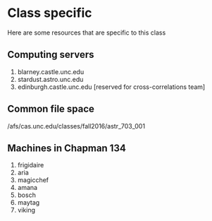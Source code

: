 # Class specific

Here are some resources that are specific to this class

## Computing servers

1. blarney.castle.unc.edu
2. stardust.astro.unc.edu
3. edinburgh.castle.unc.edu [reserved for cross-correlations team]

## Common file space

/afs/cas.unc.edu/classes/fall2016/astr_703_001

## Machines in Chapman 134

1. frigidaire
2. aria
3. magicchef
4. amana
5. bosch
6. maytag
7. viking
